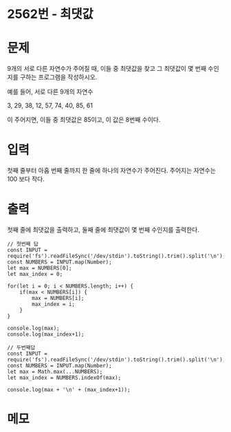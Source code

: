 # 2562번 - 최댓값


# 문제
9개의 서로 다른 자연수가 주어질 때, 이들 중 최댓값을 찾고 그 최댓값이 몇 번째 수인지를 구하는 프로그램을 작성하시오.

예를 들어, 서로 다른 9개의 자연수

3, 29, 38, 12, 57, 74, 40, 85, 61

이 주어지면, 이들 중 최댓값은 85이고, 이 값은 8번째 수이다.

# 입력
첫째 줄부터 아홉 번째 줄까지 한 줄에 하나의 자연수가 주어진다. 주어지는 자연수는 100 보다 작다.

# 출력
첫째 줄에 최댓값을 출력하고, 둘째 줄에 최댓값이 몇 번째 수인지를 출력한다.
```
// 첫번째 답
const INPUT = require('fs').readFileSync('/dev/stdin').toString().trim().split('\n');
const NUMBERS = INPUT.map(Number);
let max = NUMBERS[0];
let max_index = 0;

for(let i = 0; i < NUMBERS.length; i++) {
    if(max < NUMBERS[i]) {
        max = NUMBERS[i];
        max_index = i;
    }
}

console.log(max);
console.log(max_index+1);

// 두번째답
const INPUT = require('fs').readFileSync('/dev/stdin').toString().trim().split('\n');
const NUMBERS = INPUT.map(Number);
let max = Math.max(...NUMBERS);
let max_index = NUMBERS.indexOf(max);

console.log(max + '\n' + (max_index+1));
```

# 메모
